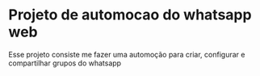 # Projeto de automocao do whatsapp web
 Esse projeto consiste me fazer uma automoção para criar, configurar e compartilhar grupos do whatsapp

